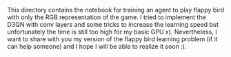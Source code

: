 This directory contains the notebook for training an agent to play flappy bird with only the RGB representation of the game. I tried to implement the D3QN with conv layers and some tricks to increase the learning speed but unfortunately the time is still too high for my basic GPU x). Nevertheless, I want to share with you my version of the flappy bird learning problem (if it can help someone) and I hope I will be able to realize it soon :).